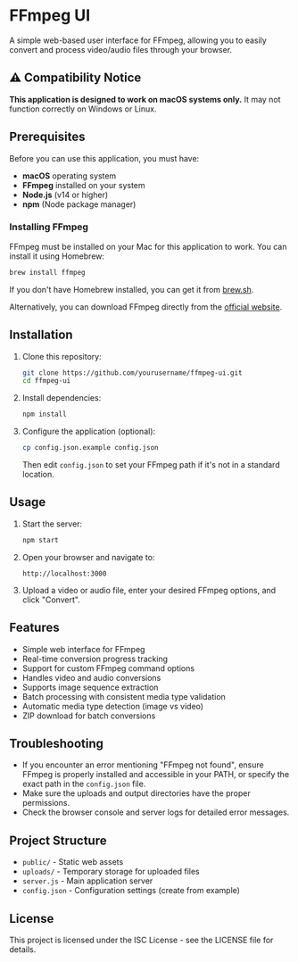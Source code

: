 # FFmpeg UI

A simple web-based user interface for FFmpeg, allowing you to easily convert and process video/audio files through your browser.

## ⚠️ Compatibility Notice

**This application is designed to work on macOS systems only.** It may not function correctly on Windows or Linux.

## Prerequisites

Before you can use this application, you must have:

- **macOS** operating system
- **FFmpeg** installed on your system
- **Node.js** (v14 or higher)
- **npm** (Node package manager)

### Installing FFmpeg

FFmpeg must be installed on your Mac for this application to work. You can install it using Homebrew:

```bash
brew install ffmpeg
```

If you don't have Homebrew installed, you can get it from [brew.sh](https://brew.sh/).

Alternatively, you can download FFmpeg directly from the [official website](https://ffmpeg.org/download.html).

## Installation

1. Clone this repository:

   ```bash
   git clone https://github.com/yourusername/ffmpeg-ui.git
   cd ffmpeg-ui
   ```

2. Install dependencies:

   ```bash
   npm install
   ```

3. Configure the application (optional):
   ```bash
   cp config.json.example config.json
   ```
   Then edit `config.json` to set your FFmpeg path if it's not in a standard location.

## Usage

1. Start the server:

   ```bash
   npm start
   ```

2. Open your browser and navigate to:

   ```
   http://localhost:3000
   ```

3. Upload a video or audio file, enter your desired FFmpeg options, and click "Convert".

## Features

- Simple web interface for FFmpeg
- Real-time conversion progress tracking
- Support for custom FFmpeg command options
- Handles video and audio conversions
- Supports image sequence extraction
- Batch processing with consistent media type validation
- Automatic media type detection (image vs video)
- ZIP download for batch conversions

## Troubleshooting

- If you encounter an error mentioning "FFmpeg not found", ensure FFmpeg is properly installed and accessible in your PATH, or specify the exact path in the `config.json` file.
- Make sure the uploads and output directories have the proper permissions.
- Check the browser console and server logs for detailed error messages.

## Project Structure

- `public/` - Static web assets
- `uploads/` - Temporary storage for uploaded files
- `server.js` - Main application server
- `config.json` - Configuration settings (create from example)

## License

This project is licensed under the ISC License - see the LICENSE file for details.
